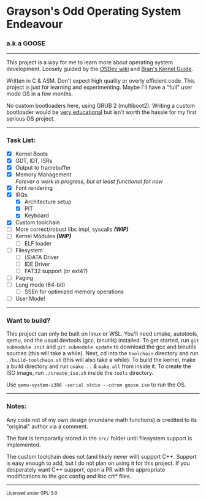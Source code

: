 # Grayson's Odd Operating System Endeavour
### a.k.a GOOSE

---

This project is a way for me to learn more about operating system development.
Loosely guided by the [OSDev wiki](https://wiki.osdev.org) and [Bran's Kernel Guide](http://www.osdever.net/bkerndev/Docs/title.htm).

Written in C & ASM. Don't expect high quality or overly efficient code. 
This project is just for learning and experimenting. Maybe I'll have a "full" user mode OS in a few months.

No custom bootloaders here, using GRUB 2 (multiboot2). Writing a custom bootloader would be 
[very educational](https://www.youtube.com/watch?v=afP127hsceU) but isn't worth the hassle for my
first serious OS project.

---

### Task List:
- [x] Kernel Boots
- [x] GDT, IDT, ISRs
- [x] Output to framebuffer
- [x] Memory Management  
<em>Forever a work in progress, but at least functional for now</em>
- [x] Font rendering
- [x] IRQs
  - [x] Architecture setup
  - [x] PIT
  - [x] Keyboard
- [x] Custom toolchain
- [ ] More correct/robust libc impl, syscalls ***(WIP)***
- [ ] Kernel Modules ***(WIP)***
  - [ ] ELF loader  
- [ ] Filesystem
  - [ ] (S)ATA Driver
  - [ ] IDE Driver
  - [ ] FAT32 support (or ext4?)
- [ ] Paging
- [ ] Long mode (64-bit)
  - [ ] SSEn for optimized memory operations
- [ ] User Mode!

---

### Want to build?
This project can only be built on linux or WSL. You'll need cmake, autotools, qemu, 
and the usual devtools (gcc, binutils) installed. To get started, run `git submodule init` and 
`git submodule update` to download the gcc and binutils sources (this will take a while). 
Next, cd into the `toolchain` directory and run `./build-toolchain.sh` (this will also take a while). 
To build the kernel, make a build directory and run `cmake ..` & `make all` from inside it.
To create the ISO image, run `./create_iso.sh` inside the `tools` directory.

Use `qemu-system-i386 -serial stdio --cdrom goose.iso` to run the OS.

---

### Notes: 
Any code not of my own design (mundane math functions) is 
credited to its "original" author via a comment.

The font is temporarily stored in the `src/` folder until filesystem support is implemented.

The custom toolchain does not (and likely never will) support C++. Support is easy enough to add, but I
do not plan on using it for this project. If you desperately want C++ support, open a PR with the
appropriate modifications to the gcc config and libc crt* files.

---

<sub>Licensed under GPL-3.0</sub>